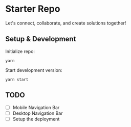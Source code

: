 # Starter Repo

Let's connect, collaborate, and create solutions together!

## Setup & Development

Initialize repo:
```
yarn
```

Start development version:
```
yarn start
```

## TODO

- [ ] Mobile Navigation Bar
- [ ] Desktop Navigation Bar
- [ ] Setup the deployment